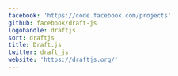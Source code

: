 ```yaml
---
facebook: 'https://code.facebook.com/projects'
github: facebook/draft-js
logohandle: draftjs
sort: draftjs
title: Draft.js
twitter: draft_js
website: 'https://draftjs.org/'
---
```

